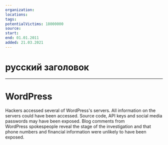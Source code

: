 ```yaml
---
organization: 
locations: 
tags: 
potentialVictims: 18000000
source: 
start: 
end: 01.01.2011
added: 21.03.2021
---
```


# русский заголовок

---

# WordPress

Hackers accessed several of WordPress's servers.  All information on the servers could have been accessed. Source code, API keys and social media passwords may have been exposed.  Blog comments from WordPress spokespeople reveal the stage of the investigation and that phone numbers and financial information were unlikely to have been exposed.
